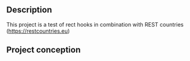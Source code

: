 ## Description
This project is a test of rect hooks in combination with REST countries (https://restcountries.eu)

## Project conception

